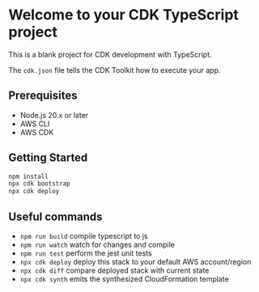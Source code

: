 # Welcome to your CDK TypeScript project

This is a blank project for CDK development with TypeScript.

The `cdk.json` file tells the CDK Toolkit how to execute your app.

## Prerequisites

* Node.js 20.x or later
* AWS CLI
* AWS CDK

## Getting Started

```bash
npm install
npx cdk bootstrap
npx cdk deploy
```

## Useful commands

* `npm run build`   compile typescript to js
* `npm run watch`   watch for changes and compile
* `npm run test`    perform the jest unit tests
* `npx cdk deploy`  deploy this stack to your default AWS account/region
* `npx cdk diff`    compare deployed stack with current state
* `npx cdk synth`   emits the synthesized CloudFormation template
